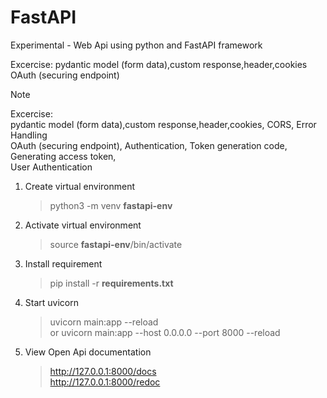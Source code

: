 # FastAPI
Experimental - Web Api using python and FastAPI framework

Excercise: pydantic model (form data),custom response,header,cookies  
           OAuth (securing endpoint)
> [!NOTE]
> Excercise:  
>   pydantic model (form data),custom response,header,cookies, CORS, Error Handling  
>   OAuth (securing endpoint), Authentication, Token generation code, Generating access token,  
>   User Authentication


1. Create virtual environment
   >python3 -m venv **fastapi-env**

2. Activate virtual environment
   >source **fastapi-env**/bin/activate

3. Install requirement
   >pip install -r **requirements.txt**

4. Start uvicorn
   >uvicorn main:app --reload  
   > or uvicorn main:app --host 0.0.0.0 --port 8000 --reload

5. View Open Api documentation
   >http://127.0.0.1:8000/docs  
   >http://127.0.0.1:8000/redoc  

